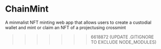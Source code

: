 
# ChainMint
 A minmalist NFT minting web app that allows users to create a custodial wallet and mint or claim an NFT of a projectusing crossmint
>>>>>>> 6618872 (UPDATE .GITIGNORE TO EXCLUDE NODE_MODULES)
